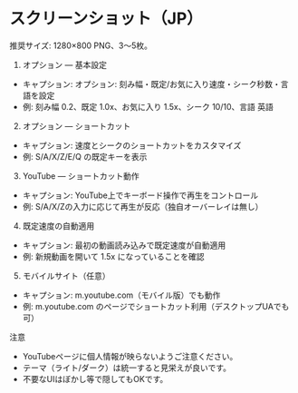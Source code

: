 # スクリーンショット（JP）

推奨サイズ: 1280×800 PNG、3〜5枚。

1) オプション — 基本設定
- キャプション: オプション: 刻み幅・既定/お気に入り速度・シーク秒数・言語を設定
- 例: 刻み幅 0.2、既定 1.0x、お気に入り 1.5x、シーク 10/10、言語 英語

2) オプション — ショートカット
- キャプション: 速度とシークのショートカットをカスタマイズ
- 例: S/A/X/Z/E/Q の既定キーを表示

3) YouTube — ショートカット動作
- キャプション: YouTube上でキーボード操作で再生をコントロール
- 例: S/A/X/Zの入力に応じて再生が反応（独自オーバーレイは無し）

4) 既定速度の自動適用
- キャプション: 最初の動画読み込みで既定速度が自動適用
- 例: 新規動画を開いて 1.5x になっていることを確認

5) モバイルサイト（任意）
- キャプション: m.youtube.com（モバイル版）でも動作
- 例: m.youtube.com のページでショートカット利用（デスクトップUAでも可）

注意
- YouTubeページに個人情報が映らないようご注意ください。
- テーマ（ライト/ダーク）は統一すると見栄えが良いです。
- 不要なUIはぼかし等で隠してもOKです。

